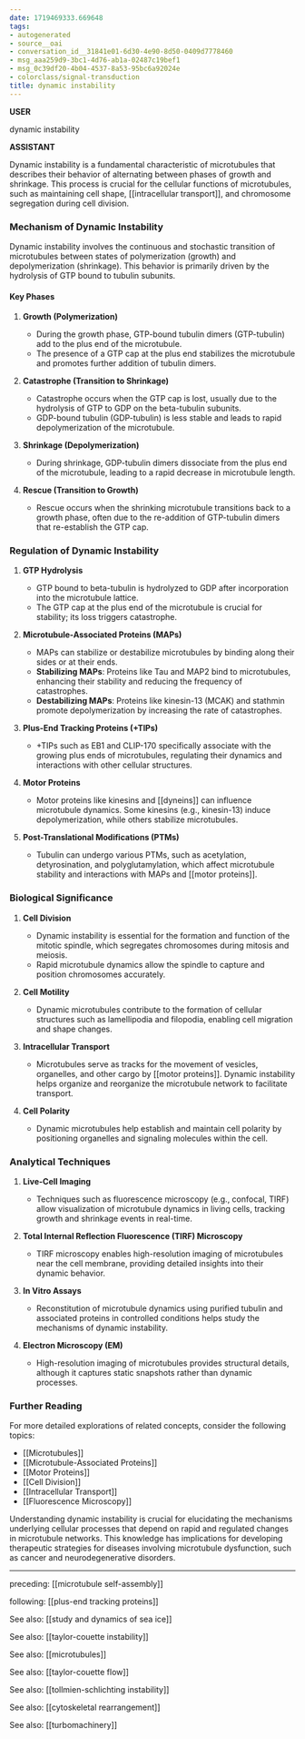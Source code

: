 ```yaml
---
date: 1719469333.669648
tags:
- autogenerated
- source__oai
- conversation_id__31841e01-6d30-4e90-8d50-0409d7778460
- msg_aaa259d9-3bc1-4d76-ab1a-02487c19bef1
- msg_0c39df20-4b04-4537-8a53-95bc6a92024e
- colorclass/signal-transduction
title: dynamic instability
---
```


**USER**

dynamic instability


**ASSISTANT**

Dynamic instability is a fundamental characteristic of microtubules that describes their behavior of alternating between phases of growth and shrinkage. This process is crucial for the cellular functions of microtubules, such as maintaining cell shape, [[intracellular transport]], and chromosome segregation during cell division.

### Mechanism of Dynamic Instability

Dynamic instability involves the continuous and stochastic transition of microtubules between states of polymerization (growth) and depolymerization (shrinkage). This behavior is primarily driven by the hydrolysis of GTP bound to tubulin subunits.

#### Key Phases

1. **Growth (Polymerization)**
   - During the growth phase, GTP-bound tubulin dimers (GTP-tubulin) add to the plus end of the microtubule.
   - The presence of a GTP cap at the plus end stabilizes the microtubule and promotes further addition of tubulin dimers.

2. **Catastrophe (Transition to Shrinkage)**
   - Catastrophe occurs when the GTP cap is lost, usually due to the hydrolysis of GTP to GDP on the beta-tubulin subunits.
   - GDP-bound tubulin (GDP-tubulin) is less stable and leads to rapid depolymerization of the microtubule.

3. **Shrinkage (Depolymerization)**
   - During shrinkage, GDP-tubulin dimers dissociate from the plus end of the microtubule, leading to a rapid decrease in microtubule length.

4. **Rescue (Transition to Growth)**
   - Rescue occurs when the shrinking microtubule transitions back to a growth phase, often due to the re-addition of GTP-tubulin dimers that re-establish the GTP cap.

### Regulation of Dynamic Instability

1. **GTP Hydrolysis**
   - GTP bound to beta-tubulin is hydrolyzed to GDP after incorporation into the microtubule lattice.
   - The GTP cap at the plus end of the microtubule is crucial for stability; its loss triggers catastrophe.

2. **Microtubule-Associated Proteins (MAPs)**
   - MAPs can stabilize or destabilize microtubules by binding along their sides or at their ends.
   - **Stabilizing MAPs**: Proteins like Tau and MAP2 bind to microtubules, enhancing their stability and reducing the frequency of catastrophes.
   - **Destabilizing MAPs**: Proteins like kinesin-13 (MCAK) and stathmin promote depolymerization by increasing the rate of catastrophes.

3. **Plus-End Tracking Proteins (+TIPs)**
   - +TIPs such as EB1 and CLIP-170 specifically associate with the growing plus ends of microtubules, regulating their dynamics and interactions with other cellular structures.

4. **Motor Proteins**
   - Motor proteins like kinesins and [[dyneins]] can influence microtubule dynamics. Some kinesins (e.g., kinesin-13) induce depolymerization, while others stabilize microtubules.

5. **Post-Translational Modifications (PTMs)**
   - Tubulin can undergo various PTMs, such as acetylation, detyrosination, and polyglutamylation, which affect microtubule stability and interactions with MAPs and [[motor proteins]].

### Biological Significance

1. **Cell Division**
   - Dynamic instability is essential for the formation and function of the mitotic spindle, which segregates chromosomes during mitosis and meiosis.
   - Rapid microtubule dynamics allow the spindle to capture and position chromosomes accurately.

2. **Cell Motility**
   - Dynamic microtubules contribute to the formation of cellular structures such as lamellipodia and filopodia, enabling cell migration and shape changes.

3. **Intracellular Transport**
   - Microtubules serve as tracks for the movement of vesicles, organelles, and other cargo by [[motor proteins]]. Dynamic instability helps organize and reorganize the microtubule network to facilitate transport.

4. **Cell Polarity**
   - Dynamic microtubules help establish and maintain cell polarity by positioning organelles and signaling molecules within the cell.

### Analytical Techniques

1. **Live-Cell Imaging**
   - Techniques such as fluorescence microscopy (e.g., confocal, TIRF) allow visualization of microtubule dynamics in living cells, tracking growth and shrinkage events in real-time.

2. **Total Internal Reflection Fluorescence (TIRF) Microscopy**
   - TIRF microscopy enables high-resolution imaging of microtubules near the cell membrane, providing detailed insights into their dynamic behavior.

3. **In Vitro Assays**
   - Reconstitution of microtubule dynamics using purified tubulin and associated proteins in controlled conditions helps study the mechanisms of dynamic instability.

4. **Electron Microscopy (EM)**
   - High-resolution imaging of microtubules provides structural details, although it captures static snapshots rather than dynamic processes.

### Further Reading

For more detailed explorations of related concepts, consider the following topics:
- [[Microtubules]]
- [[Microtubule-Associated Proteins]]
- [[Motor Proteins]]
- [[Cell Division]]
- [[Intracellular Transport]]
- [[Fluorescence Microscopy]]

Understanding dynamic instability is crucial for elucidating the mechanisms underlying cellular processes that depend on rapid and regulated changes in microtubule networks. This knowledge has implications for developing therapeutic strategies for diseases involving microtubule dysfunction, such as cancer and neurodegenerative disorders.


---

preceding: [[microtubule self-assembly]]  


following: [[plus-end tracking proteins]]

See also: [[study and dynamics of sea ice]]


See also: [[taylor-couette instability]]


See also: [[microtubules]]


See also: [[taylor-couette flow]]


See also: [[tollmien-schlichting instability]]


See also: [[cytoskeletal rearrangement]]


See also: [[turbomachinery]]